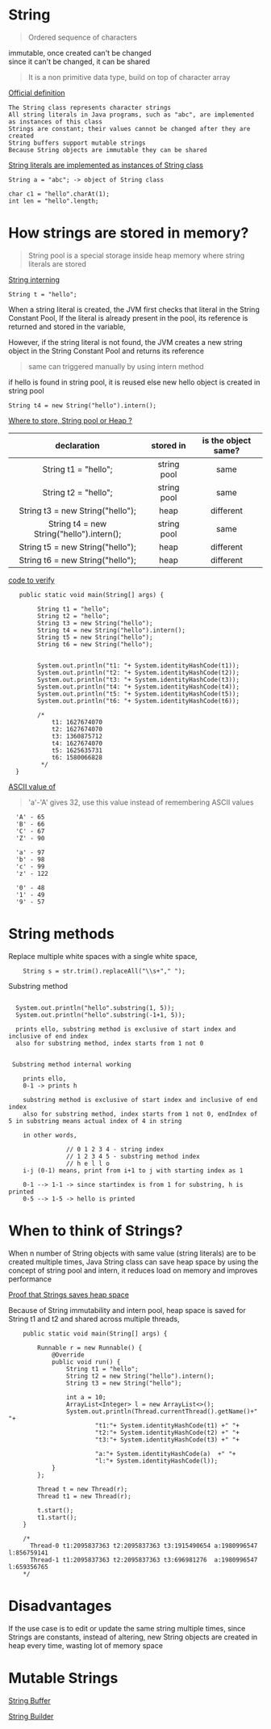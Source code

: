 # String

> Ordered sequence of characters    


immutable, once created can't be changed  
since it can't be changed, it can be shared 


> It is a non primitive data type, build on top of character array   

<ins>Official definition</ins>  
```
The String class represents character strings  
All string literals in Java programs, such as "abc", are implemented as instances of this class 
Strings are constant; their values cannot be changed after they are created 
String buffers support mutable strings 
Because String objects are immutable they can be shared 
```       

<ins>String literals are implemented as instances of String class</ins>  
```
String a = "abc"; -> object of String class  

char c1 = "hello".charAt(1);
int len = "hello".length;
```

# How strings are stored in memory?

> String pool is a special storage inside heap memory where string literals are stored  

<ins>String interning</ins> 

```
String t = "hello"; 
```

When a string literal is created, the JVM first checks that literal in the String Constant Pool, If the literal is already present in the pool, its reference is returned and stored in the variable, 

However, if the string literal is not found, the JVM creates a new string object in the String Constant Pool and returns its reference  

> same can triggered manually by using intern method

if hello is found in string pool, it is reused else new hello object is created in string pool  

```
String t4 = new String("hello").intern();   
```

<ins>Where to store, String pool or Heap ?</ins> 

| declaration | stored in | is the object same?
:---: | :---: | :---:
String t1 = "hello";                        | string pool   | same
String t2 = "hello";                        | string pool   | same    
String t3 = new String("hello");            | heap          | different
String t4 = new String("hello").intern();   | string pool   | same
String t5 = new String("hello");            | heap          | different
String t6 = new String("hello");            | heap          | different
  
<ins>code to verify</ins> 

```
   public static void main(String[] args) {

        String t1 = "hello";
        String t2 = "hello";
        String t3 = new String("hello");
        String t4 = new String("hello").intern();
        String t5 = new String("hello");
        String t6 = new String("hello");
        

        System.out.println("t1: "+ System.identityHashCode(t1));
        System.out.println("t2: "+ System.identityHashCode(t2));
        System.out.println("t3: "+ System.identityHashCode(t3));
        System.out.println("t4: "+ System.identityHashCode(t4));
        System.out.println("t5: "+ System.identityHashCode(t5));
        System.out.println("t6: "+ System.identityHashCode(t6));

        /*
            t1: 1627674070
            t2: 1627674070
            t3: 1360875712
            t4: 1627674070
            t5: 1625635731
            t6: 1580066828
         */
  }

```

<ins>ASCII value of</ins>  

> 'a'-'A' gives 32, use this value instead of remembering ASCII values    

```
  'A' - 65
  'B' - 66
  'C' - 67
  'Z' - 90

  'a' - 97
  'b' - 98
  'c' - 99
  'z' - 122

  '0' - 48
  '1' - 49
  '9' - 57
```

# String methods  

Replace multiple white spaces with a single white space,    

```
    String s = str.trim().replaceAll("\\s+"," ");
```    

Substring method
``` 
    
  System.out.println("hello".substring(1, 5));
  System.out.println("hello".substring(-1+1, 5));

  prints ello, substring method is exclusive of start index and inclusive of end index
  also for substring method, index starts from 1 not 0


 Substring method internal working

    prints ello,
    0-1 -> prints h

    substring method is exclusive of start index and inclusive of end index
    also for substring method, index starts from 1 not 0, endIndex of 5 in substring means actual index of 4 in string

    in other words,

                // 0 1 2 3 4 - string index
                // 1 2 3 4 5 - substring method index
                // h e l l o
    i-j (0-1) means, print from i+1 to j with starting index as 1

    0-1 --> 1-1 -> since startindex is from 1 for substring, h is printed
    0-5 --> 1-5 -> hello is printed
```

# When to think of Strings? 

When n number of String objects with same value (string literals) are to be created multiple times, Java String class can save heap space by using the concept of string pool and intern, it reduces load on memory and improves performance 

<ins>Proof that Strings saves heap space</ins>  

Because of String immutability and intern pool, heap space is saved for String t1 and t2 and shared across multiple threads,    

```
    public static void main(String[] args) {
        
        Runnable r = new Runnable() {
            @Override
            public void run() {
                String t1 = "hello";
                String t2 = new String("hello").intern();
                String t3 = new String("hello");

                int a = 10;
                ArrayList<Integer> l = new ArrayList<>();
                System.out.println(Thread.currentThread().getName()+" "+
                        "t1:"+ System.identityHashCode(t1) +" "+
                        "t2:"+ System.identityHashCode(t2) +" "+
                        "t3:"+ System.identityHashCode(t3) +" "+

                        "a:"+ System.identityHashCode(a)  +" "+
                        "l:"+ System.identityHashCode(l));
            }
        };

        Thread t = new Thread(r);
        Thread t1 = new Thread(r);

        t.start();
        t1.start();
    }
    
    /*
      Thread-0 t1:2095837363 t2:2095837363 t3:1915490654 a:1980996547 l:856759141
      Thread-1 t1:2095837363 t2:2095837363 t3:696981276  a:1980996547 l:659356765
    */
```

# Disadvantages

If the use case is to edit or update the same string multiple times, since Strings are constants, instead of altering, 
new String objects are created in heap every time, wasting lot of memory space  

# Mutable Strings

<ins>String Buffer</ins>  

<ins>String Builder</ins>   




